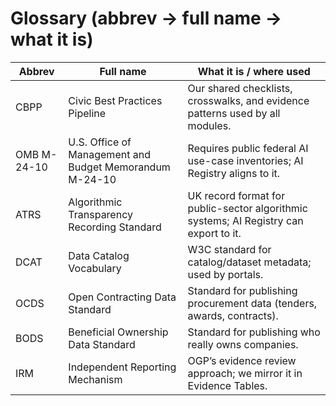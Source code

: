 # Glossary (abbrev → full name → what it is)

| Abbrev | Full name | What it is / where used |
|---|---|---|
| CBPP | Civic Best Practices Pipeline | Our shared checklists, crosswalks, and evidence patterns used by all modules. |
| OMB M-24-10 | U.S. Office of Management and Budget Memorandum M-24-10 | Requires public federal AI use-case inventories; AI Registry aligns to it. |
| ATRS | Algorithmic Transparency Recording Standard | UK record format for public-sector algorithmic systems; AI Registry can export to it. |
| DCAT | Data Catalog Vocabulary | W3C standard for catalog/dataset metadata; used by portals. |
| OCDS | Open Contracting Data Standard | Standard for publishing procurement data (tenders, awards, contracts). |
| BODS | Beneficial Ownership Data Standard | Standard for publishing who really owns companies. |
| IRM | Independent Reporting Mechanism | OGP’s evidence review approach; we mirror it in Evidence Tables. |
